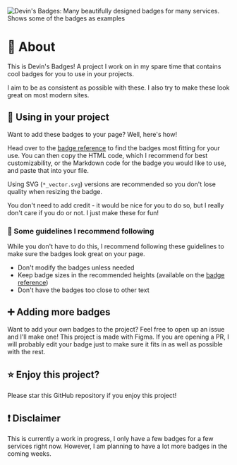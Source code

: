 ![Devin's Badges: Many beautifully designed badges for many services. Shows some of the badges as examples](https://cdn.jsdelivr.net/npm/@intergrav/devins-badges@2/assets/branding/banner_512h.png) 

# 🏅 About

This is Devin's Badges! A project I work on in my spare time that contains cool badges for you to use in your projects.

I aim to be as consistent as possible with these. I also try to make these look great on most modern sites.

## 📰 Using in your project

Want to add these badges to your page? Well, here's how!  

Head over to the [badge reference](https://intergrav.github.io/devins-badges/badges/) to find the badges most fitting for your use. You can then copy the HTML code, which I recommend for best customizability, or the Markdown code for the badge you would like to use, and paste that into your file.  

Using SVG (`*_vector.svg`) versions are recommended so you don't lose quality when resizing the badge.

You don't need to add credit - it would be nice for you to do so, but I really don't care if you do or not. I just make these for fun!

### 📄 Some guidelines I recommend following

While you don't have to do this, I recommend following these guidelines to make sure the badges look great on your page.

- Don't modify the badges unless needed
- Keep badge sizes in the recommended heights (available on the [badge reference](https://intergrav.github.io/devins-badges/badges/))
- Don't have the badges too close to other text

## ➕ Adding more badges

Want to add your own badges to the project? Feel free to open up an issue and I'll make one! This project is made with Figma. If you are opening a PR, I will probably edit your badge just to make sure it fits in as well as possible with the rest.

## ⭐ Enjoy this project?

Please star this GitHub repository if you enjoy this project!

## ❗ Disclaimer

This is currently a work in progress, I only have a few badges for a few services right now. However, I am planning to have a lot more badges in the coming weeks.
